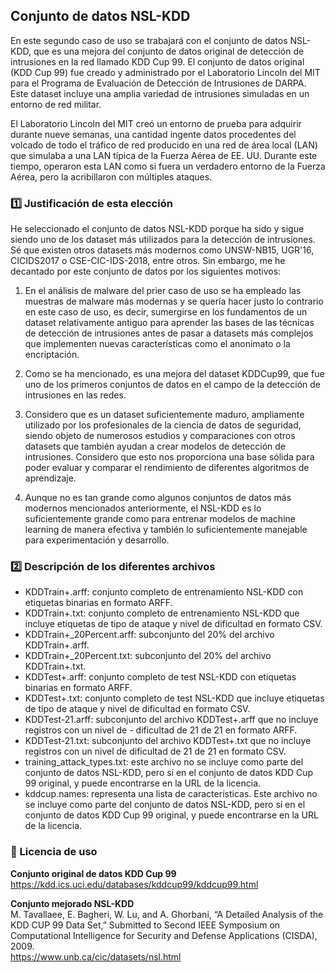 ## Conjunto de datos NSL-KDD

En este segundo caso de uso se trabajará con el conjunto de datos NSL-KDD, que es una mejora del conjunto de datos original de detección de intrusiones en la red llamado KDD Cup 99. El conjunto de datos original (KDD Cup 99) fue creado y administrado por el Laboratorio Lincoln del MIT para el Programa de Evaluación de Detección de Intrusiones de DARPA. Este dataset incluye una amplia variedad de intrusiones simuladas en un entorno de red militar.

El Laboratorio Lincoln del MIT creó un entorno de prueba para adquirir durante nueve semanas, una cantidad ingente datos procedentes del volcado de todo el tráfico de red producido en una red de área local (LAN) que simulaba a una LAN típica de la Fuerza Aérea de EE. UU. Durante este tiempo, operaron esta LAN como si fuera un verdadero entorno de la Fuerza Aérea, pero la acribillaron con múltiples ataques.


### :one: Justificación de esta elección

He seleccionado el conjunto de datos NSL-KDD porque ha sido y sigue siendo uno de los dataset más utilizados para la detección de intrusiones. Sé que existen otros datasets más modernos como UNSW-NB15, UGR'16, CICIDS2017 o CSE-CIC-IDS-2018, entre otros. Sin embargo, me he decantado por este conjunto de datos por los siguientes motivos:

1. En el análisis de malware del prier caso de uso se ha empleado las muestras de malware más modernas y se quería hacer justo lo contrario en este caso de uso, es decir, sumergirse en los fundamentos de un dataset relativamente antiguo para aprender las bases de las técnicas de detección de intrusiones antes de pasar a datasets más complejos que implementen nuevas características como el anonimato o la encriptación.

2. Como se ha mencionado, es una mejora del dataset KDDCup99, que fue uno de los primeros conjuntos de datos en el campo de la detección de intrusiones en las redes.

3. Considero que es un dataset suficientemente maduro, ampliamente utilizado por los profesionales de la ciencia de datos de seguridad, siendo objeto de numerosos estudios y comparaciones con otros datasets que también ayudan a crear modelos de detección de intrusiones. Considero que esto nos proporciona una base sólida para poder evaluar y comparar el rendimiento de diferentes algoritmos de aprendizaje.

4. Aunque no es tan grande como algunos conjuntos de datos más modernos mencionados anteriormente, el NSL-KDD es lo suficientemente grande como para entrenar modelos de machine learning de manera efectiva y también lo suficientemente manejable para experimentación y desarrollo.


### :two: Descripción de los diferentes archivos

- KDDTrain+.arff: conjunto completo de entrenamiento NSL-KDD con etiquetas binarias en formato ARFF.
- KDDTrain+.txt: conjunto completo de entrenamiento NSL-KDD que incluye etiquetas de tipo de ataque y nivel de dificultad en formato CSV.
- KDDTrain+_20Percent.arff: subconjunto del 20% del archivo KDDTrain+.arff.
- KDDTrain+_20Percent.txt: subconjunto del 20% del archivo KDDTrain+.txt.
- KDDTest+.arff: conjunto completo de test NSL-KDD con etiquetas binarias en formato ARFF.
- KDDTest+.txt: conjunto completo de test NSL-KDD que incluye etiquetas de tipo de ataque y nivel de dificultad en formato CSV.
- KDDTest-21.arff: subconjunto del archivo KDDTest+.arff que no incluye registros con un nivel de - dificultad de 21 de 21 en formato ARFF.
- KDDTest-21.txt: subconjunto del archivo KDDTest+.txt que no incluye registros con un nivel de dificultad de 21 de 21 en formato CSV.
- training_attack_types.txt: este archivo no se incluye como parte del conjunto de datos NSL-KDD, pero sí en el conjunto de datos KDD Cup 99 original, y puede encontrarse en la URL de la licencia.
- kddcup.names: representa una lista de características. Este archivo no se incluye como parte del conjunto de datos NSL-KDD, pero sí en el conjunto de datos KDD Cup 99 original, y puede encontrarse en la URL de la licencia.


### :key: Licencia de uso

**Conjunto original de datos KDD Cup 99**  
https://kdd.ics.uci.edu/databases/kddcup99/kddcup99.html

**Conjunto mejorado NSL-KDD**  
M. Tavallaee, E. Bagheri, W. Lu, and A. Ghorbani, “A Detailed Analysis of the KDD CUP 99 Data Set,” Submitted to Second IEEE Symposium on Computational Intelligence for Security and Defense Applications (CISDA), 2009.  
https://www.unb.ca/cic/datasets/nsl.html